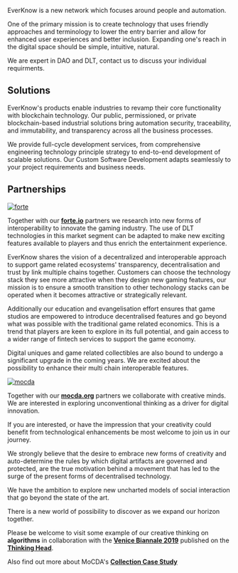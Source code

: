 EverKnow is a new network which focuses around people and automation.

One of the primary mission is to create technology that uses friendly approaches and terminology to lower the entry barrier and allow for enhanced user experiences and better inclusion. Expanding one's reach in the digital space should be simple, intuitive, natural.

We are expert in DAO and DLT, contact us to discuss your individual requirments. 

## Solutions

EverKnow's products enable industries to revamp their core functionality with blockchain technology. Our public, permissioned, or private blockchain-based industrial solutions bring automation security, traceability, and immutability, and transparency across all the business processes.

We provide full-cycle development services, from comprehensive engineering technology principle strategy to end-to-end development of scalable solutions. Our Custom Software Development adapts seamlessly to your project requirements and business needs.


## Partnerships


[![forte](img/forte.png)](https://forte.io)

Together with our **[forte.io](https://forte.io)** partners we research into new forms of interoperability to innovate the gaming industry. The use of DLT technologies in this market segment can be adapted to make new exciting features available to players and thus enrich the entertainment experience.

EverKnow shares the vision of a decentralized and interoperable approach to support game related ecosystems' transparency, decentralisation and trust by link multiple chains together. Customers can choose the technology stack they see more attractive when they design new gaming features, our mission is to ensure a smooth transition to other techonology stacks can be operated when it becomes attractive or strategically relevant.

Additionally our education and evangelisation effort ensures that game studios are empowered to introduce decentralised features and go beyond what was possible with the traditional game related economics. This is a trend that players are keen to explore in its full potential, and gain access to a wider range of fintech services to support the game economy.

Digital uniques and game related collectibles are also bound to undergo a significant upgrade in the coming years. We are excited about the possibility to enhance their multi chain interoperable features.


[![mocda](img/mocda.webp)](https://mocda.org)

Together with our **[mocda.org](https://mocda.org)** partners we collaborate with creative minds. We are interested in exploring unconventional thinking as a driver for digital innovation.

If you are interested, or have the impression that your creativity could benefit from technological enhancements be most welcome to join us in our journey.

We strongly believe that the desire to embrace new forms of creativity and auto-determine the rules by which digital artifacts are governed and protected, are the true motivation behind a movement that has led to the surge of the present forms of decentralised technology.

We have the ambition to explore new uncharted models of social interaction that go beyond the state of the art.

There is a new world of possibility to discover as we expand our horizon together.

Please be welcome to visit some example of our creative thinking on **algorithms** in collaboration with the **[Venice Biannale 2019](Venice-Biennale-on-ALGORITHM.md)** published on the **[Thinking Head](http://www.thinking-head.net)**.

Also find out more about MoCDA's **[Collection Case Study](mocda-collection-case-study.md)**
